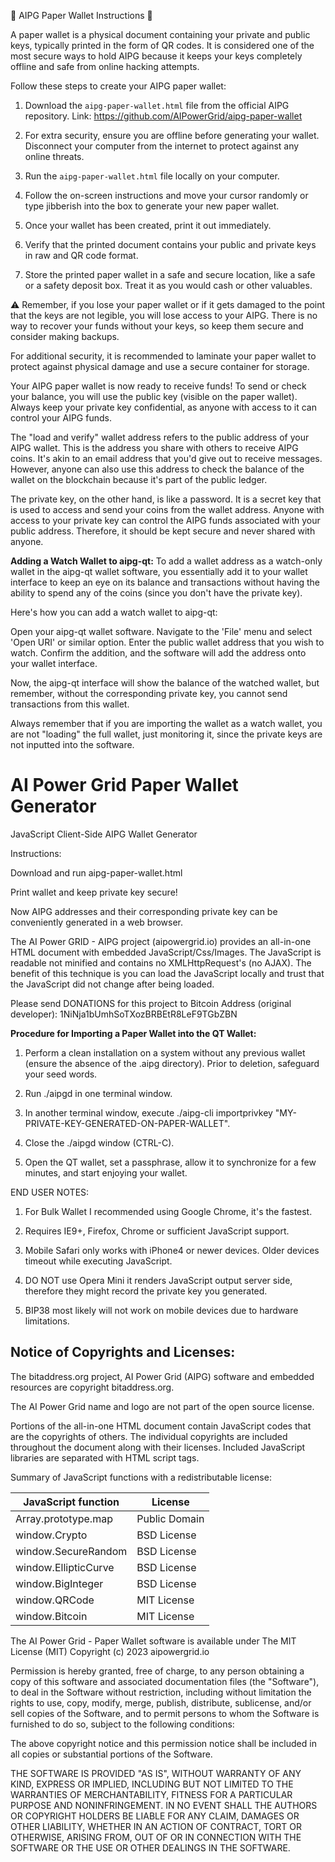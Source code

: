 🔐 AIPG Paper Wallet Instructions 🔐

A paper wallet is a physical document containing your private and public keys, typically printed in the form of QR codes. It is considered one of the most secure ways to hold AIPG because it keeps your keys completely offline and safe from online hacking attempts. 

Follow these steps to create your AIPG paper wallet:

1. Download the `aipg-paper-wallet.html` file from the official AIPG repository.
Link: https://github.com/AIPowerGrid/aipg-paper-wallet

2. For extra security, ensure you are offline before generating your wallet. Disconnect your computer from the internet to protect against any online threats.

3. Run the `aipg-paper-wallet.html` file locally on your computer.

4. Follow the on-screen instructions and move your cursor randomly or type jibberish into the box to generate your new paper wallet.

5. Once your wallet has been created, print it out immediately.

6. Verify that the printed document contains your public and private keys in raw and QR code format.

7. Store the printed paper wallet in a safe and secure location, like a safe or a safety deposit box. Treat it as you would cash or other valuables.

⚠️ Remember, if you lose your paper wallet or if it gets damaged to the point that the keys are not legible, you will lose access to your AIPG. There is no way to recover your funds without your keys, so keep them secure and consider making backups.

For additional security, it is recommended to laminate your paper wallet to protect against physical damage and use a secure container for storage.

Your AIPG paper wallet is now ready to receive funds! To send or check your balance, you will use the public key (visible on the paper wallet). Always keep your private key confidential, as anyone with access to it can control your AIPG funds.

The "load and verify" wallet address refers to the public address of your AIPG wallet. This is the address you share with others to receive AIPG coins. It's akin to an email address that you'd give out to receive messages. However, anyone can also use this address to check the balance of the wallet on the blockchain because it's part of the public ledger.

The private key, on the other hand, is like a password. It is a secret key that is used to access and send your coins from the wallet address. Anyone with access to your private key can control the AIPG funds associated with your public address. Therefore, it should be kept secure and never shared with anyone.

**Adding a Watch Wallet to aipg-qt:**
To add a wallet address as a watch-only wallet in the aipg-qt wallet software, you essentially add it to your wallet interface to keep an eye on its balance and transactions without having the ability to spend any of the coins (since you don't have the private key).

Here's how you can add a watch wallet to aipg-qt:

Open your aipg-qt wallet software.
Navigate to the 'File' menu and select 'Open URI' or similar option.
Enter the public wallet address that you wish to watch.
Confirm the addition, and the software will add the address onto your wallet interface.

Now, the aipg-qt interface will show the balance of the watched wallet, but remember, without the corresponding private key, you cannot send transactions from this wallet.

Always remember that if you are importing the wallet as a watch wallet, you are not "loading" the full wallet, just monitoring it, since the private keys are not inputted into the software.

# AI Power Grid Paper Wallet Generator
JavaScript Client-Side AIPG Wallet Generator

Instructions:

Download and run aipg-paper-wallet.html

Print wallet and keep private key secure!

Now AIPG addresses and their corresponding private key can be conveniently 
generated in a web browser.

The AI Power GRID - AIPG project (aipowergrid.io) provides an all-in-one HTML document with embedded
JavaScript/Css/Images. The JavaScript is readable not minified and contains no
XMLHttpRequest's (no AJAX). The benefit of this technique is you can load the 
JavaScript locally and trust that the JavaScript did not change after being 
loaded. 


Please send DONATIONS for this project to Bitcoin Address (original developer): 
1NiNja1bUmhSoTXozBRBEtR8LeF9TGbZBN

**Procedure for Importing a Paper Wallet into the QT Wallet:**

1) Perform a clean installation on a system without any previous wallet (ensure the absence of the .aipg directory). Prior to deletion, safeguard your seed words.

2) Run ./aipgd in one terminal window.

3) In another terminal window, execute ./aipg-cli importprivkey "MY-PRIVATE-KEY-GENERATED-ON-PAPER-WALLET".

4) Close the ./aipgd window (CTRL-C).

5) Open the QT wallet, set a passphrase, allow it to synchronize for a few minutes, and start enjoying your wallet.

END USER NOTES:

 1) For Bulk Wallet I recommended using Google Chrome, it's the fastest.

 2) Requires IE9+, Firefox, Chrome or sufficient JavaScript support.

 3) Mobile Safari only works with iPhone4 or newer devices.
    Older devices timeout while executing JavaScript.

 4) DO NOT use Opera Mini it renders JavaScript output server side, therefore
    they might record the private key you generated.

 5) BIP38 most likely will not work on mobile devices due to hardware limitations.


Notice of Copyrights and Licenses:
---------------------------------------
The bitaddress.org project, AI Power Grid (AIPG) software and embedded resources are
copyright bitaddress.org.

The AI Power Grid name and logo are not part of the open source
license.

Portions of the all-in-one HTML document contain JavaScript codes that
are the copyrights of others. The individual copyrights are included
throughout the document along with their licenses. Included JavaScript
libraries are separated with HTML script tags.

Summary of JavaScript functions with a redistributable license:

JavaScript function	|	License
-------------------	|	--------------
Array.prototype.map	|	Public Domain
window.Crypto | BSD License
window.SecureRandom	| BSD License
window.EllipticCurve	|	BSD License
window.BigInteger |	BSD License
window.QRCode | MIT License
window.Bitcoin | MIT License

The AI Power Grid  - Paper Wallet software is available under The MIT License (MIT)
Copyright (c) 2023 aipowergrid.io

Permission is hereby granted, free of charge, to any person obtaining
a copy of this software and associated documentation files (the
"Software"), to deal in the Software without restriction, including
without limitation the rights to use, copy, modify, merge, publish,
distribute, sublicense, and/or sell copies of the Software, and to
permit persons to whom the Software is furnished to do so, subject to
the following conditions:

The above copyright notice and this permission notice shall be
included in all copies or substantial portions of the Software.

THE SOFTWARE IS PROVIDED "AS IS", WITHOUT WARRANTY OF ANY KIND,
EXPRESS OR IMPLIED, INCLUDING BUT NOT LIMITED TO THE WARRANTIES OF
MERCHANTABILITY, FITNESS FOR A PARTICULAR PURPOSE AND
NONINFRINGEMENT. IN NO EVENT SHALL THE AUTHORS OR COPYRIGHT HOLDERS BE
LIABLE FOR ANY CLAIM, DAMAGES OR OTHER LIABILITY, WHETHER IN AN ACTION
OF CONTRACT, TORT OR OTHERWISE, ARISING FROM, OUT OF OR IN CONNECTION
WITH THE SOFTWARE OR THE USE OR OTHER DEALINGS IN THE SOFTWARE.
